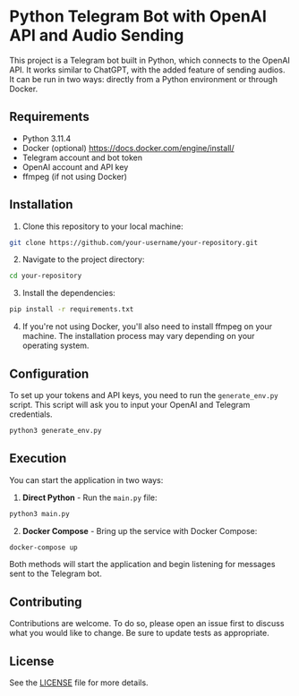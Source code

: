# Python Telegram Bot with OpenAI API and Audio Sending

This project is a Telegram bot built in Python, which connects to the OpenAI API. It works similar to ChatGPT, with the added feature of sending audios. It can be run in two ways: directly from a Python environment or through Docker.

## Requirements

- Python 3.11.4
- Docker (optional) https://docs.docker.com/engine/install/
- Telegram account and bot token
- OpenAI account and API key
- ffmpeg (if not using Docker)

## Installation

1. Clone this repository to your local machine:

```bash
git clone https://github.com/your-username/your-repository.git
```

2. Navigate to the project directory:

```bash
cd your-repository
```

3. Install the dependencies:

```bash
pip install -r requirements.txt
```

4. If you're not using Docker, you'll also need to install ffmpeg on your machine. The installation process may vary depending on your operating system.

## Configuration

To set up your tokens and API keys, you need to run the `generate_env.py` script. This script will ask you to input your OpenAI and Telegram credentials.

```bash
python3 generate_env.py
```

## Execution

You can start the application in two ways:

1. **Direct Python** - Run the `main.py` file:

```bash
python3 main.py
```

2. **Docker Compose** - Bring up the service with Docker Compose:

```bash
docker-compose up
```

Both methods will start the application and begin listening for messages sent to the Telegram bot.

## Contributing

Contributions are welcome. To do so, please open an issue first to discuss what you would like to change. Be sure to update tests as appropriate.

## License

See the [LICENSE](LICENSE) file for more details.
